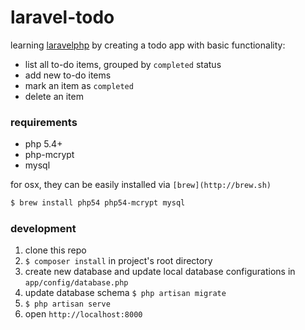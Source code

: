 # laravel-todo

learning [laravelphp](http://laravel.com) by creating a todo app with basic functionality:

- list all to-do items, grouped by `completed` status
- add new to-do items
- mark an item as `completed`
- delete an item

### requirements
- php 5.4+
- php-mcrypt
- mysql

for osx, they can be easily installed via `[brew](http://brew.sh)`

```sh
$ brew install php54 php54-mcrypt mysql
```

### development

1. clone this repo
2. `$ composer install` in project's root directory
3. create new database and update local database configurations in `app/config/database.php`
4. update database schema `$ php artisan migrate`
5. `$ php artisan serve`
6. open `http://localhost:8000`
